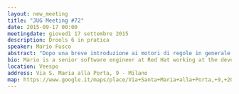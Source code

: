 ```yaml
---
layout: new_meeting
title: "JUG Meeting #72"
date: 2015-09-17 00:00
meetingdate: giovedì 17 settembre 2015
description: Drools 6 in pratica
speaker: Mario Fusco
abstract: "Dopo una breve introduzione ai motori di regole in generale e a Drools 6 in particolare, lascerò la parola a Matteo, Roberto e Gianbattista che illustreranno 3 utilizzi pratici di Drools in ambiti molto diversi tra loro, cercando di evidenziare perchè hanno deciso di utilizzare Drools per i loro specifici casi d'uso e quali vantaggi sono derivati da questa scelta.<ul><li style='margin-left: 50px;'><b>Matteo Mortari</b><p>Pratici esempi di regole e casi d'uso, presentati attraverso due prototipi. Monitoraggio di canali social per notifiche personalizzate sul trasporto pubblico locale. Moduli radio XBee e regole, per trasformare un oggetto d'uso quotidiano in IoT.</li><li style='margin-left: 50px;'><b>Gianbattista Schieppati</b><p/>Lo speech presenterà l'approccio con il quale abbiamo usato drools per la realizzazione di un configuratore di prodotto generico che potesser essere usato dal cliente senza conosceza di Java, come abbiamo sviluppato un sistema di debug e controllo del comportamento e altre amenità sull'utilizzo di elasticbeanstalk di amazon per testare  una numerosità elevata di combinazioni di scenari.</li><li style='margin-left: 50px;'><b>Roberto Franchini</b><p/>Analizziamo ogni giorno milioni di post provenienti da fonti social, per estrarre, con tecniche di NLP (Natural Language Processing), il sentiment generale ed eventuali opinioni nei confronti di prodotti, persone, servizi. Per facilitare lo sviluppo delle regole da parte del team linguistico, mantenendo allo stesso tempo performante il nostro motore semantico (Sophia Semantic Engine), abbiamo integrato Drools con Apache UIMA."</li></ul>
bio: Mario is a senior software engineer at Red Hat working at the development of the core of Drools, the JBoss rule engine. He has a huge experience as Java developer having been involved in (and often leading) many enterprise level projects in several industries ranging from media companies to the financial sector. Among his interests there are also functional programming and Domain Specific Languages. He is also the co-author of "Java 8 in Action" published by Manning.
location: Veespo
address: Via S. Maria alla Porta, 9 - Milano
map: https://www.google.it/maps/place/Via+Santa+Maria+alla+Porta,+9,+20123+Milano/@45.4664129,9.1817829,17z/data=!4m2!3m1!1s0x4786c153a8292d05:0x4c6f0a73c08286b9
---
```

